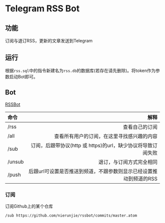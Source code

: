 # Telegram RSS Bot

## 功能
订阅与退订RSS，更新的文章发送到Telegram

## 运行
根据`rss.sql`中的指令新建名为`rss.db`的数据库(若存在请先删除)。将token作为参数启动Bot即可。

## Bot
[RSSBot](https://t.me/PythonRssBot)

|命令|解释|
|:-|-:|
|/rss|查看自己的订阅|
|/all|查看所有用户的订阅，在这里寻找感兴趣的内容|
|/sub|订阅，后跟带协议(http 或 https)的url，缺少协议将导致订阅失败|
|/unsub|退订，与订阅方式完全相同|
|/push|后跟url可设置是否推送到频道，不跟参数则显示已经设置推动到频道的RSS|

### 订阅
订阅Github上的某个仓库
```
/sub https://github.com/nierunjie/rssbot/commits/master.atom
```
